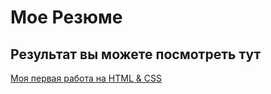# Мое Резюме

## Результат вы можете посмотреть тут

[Моя первая работа на HTML & CSS](https://mekanmukhammedov.github.io/Resume/)
